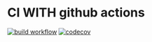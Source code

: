 # CI WITH github actions
[![build workflow](https://github.com/AbidarYassine/demo_github_actions/actions/workflows/build.yml/badge.svg)](https://github.com/AbidarYassine/demo_github_actions/actions)
[![codecov](https://codecov.io/gh/AbidarYassine/demo_github_actions/branch/main/graph/badge.svg)](https://codecov.io/gh/AbidarYassine/demo_github_actions)

